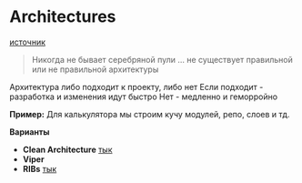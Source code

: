 # Architectures

[источник](https://www.youtube.com/watch?v=UxnegMYplEw&t=13s)

>Никогда не бывает серебряной пули ... не существует правильной или не правильной архитектуры 

Архитектура либо подходит к проекту, либо нет 
Если подходит - разработка и изменения идут быстро
Нет - медленно и геморройно

**Пример:**
Для калькулятора мы строим кучу модулей, репо, слоев и тд.

**Варианты**
- **Clean Architecture** [тык](CleanArchitecture.md)
- **Viper**
- **RIBs** [тык](RIBs.md)
